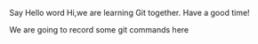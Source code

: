 Say Hello word
Hi,we are learning Git together.
Have a good time!

We are going to record some git commands here
